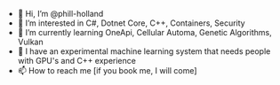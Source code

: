 - 👋 Hi, I’m @phill-holland
- 👀 I’m interested in C#, Dotnet Core, C++, Containers, Security
- 🌱 I’m currently learning OneApi, Cellular Automa, Genetic Algorithms, Vulkan
- 💞️ I have an experimental machine learning system that needs people with GPU's and C++ experience
- 📫 How to reach me [if you book me, I will come]

<!---
phill-holland/phill-holland is a ✨ special ✨ repository because its `README.md` (this file) appears on your GitHub profile.
You can click the Preview link to take a look at your changes.
--->
